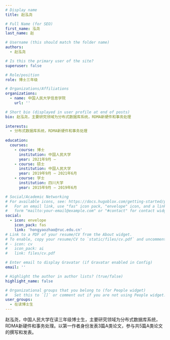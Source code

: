 ```yaml
---
# Display name
title: 赵泓尧

# Full Name (for SEO)
first_name: 泓尧
last_name: 赵

# Username (this should match the folder name)
authors:
  - 赵泓尧

# Is this the primary user of the site?
superuser: false

# Role/position
role: 博士三年级

# Organizations/Affiliations
organizations:
  - name: 中国人民大学信息学院
    url: ''

# Short bio (displayed in user profile at end of posts)
bio: 赵泓尧，主要研究领域为分布式数据库系统，RDMA新硬件和事务处理
  
interests:
  - 分布式数据库系统，RDMA新硬件和事务处理
  
education:
  courses:
    - course: 博士
      institution: 中国人民大学
      year: 2021年9月 – 
    - course: 硕士
      institution: 中国人民大学
      year: 2019年9月 – 2021年6月
    - course: 学士
      institution: 四川大学
      year: 2015年9月 – 2019年6月

# Social/Academic Networking
# For available icons, see: https://docs.hugoblox.com/getting-started/page-builder/#icons
#   For an email link, use "fas" icon pack, "envelope" icon, and a link in the
#   form "mailto:your-email@example.com" or "#contact" for contact widget.
social:
  - icon: envelope
    icon_pack: fas
    link: 'hongyaozhao@ruc.edu.cn'
# Link to a PDF of your resume/CV from the About widget.
# To enable, copy your resume/CV to `static/files/cv.pdf` and uncomment the lines below.
# - icon: cv
#   icon_pack: ai
#   link: files/cv.pdf

# Enter email to display Gravatar (if Gravatar enabled in Config)
email: ''

# Highlight the author in author lists? (true/false)
highlight_name: false

# Organizational groups that you belong to (for People widget)
#   Set this to `[]` or comment out if you are not using People widget.
user_groups:
  - 在读博士生
---
```


赵泓尧，中国人民大学在读三年级博士生，主要研究领域为分布式数据库系统，RDMA新硬件和事务处理。以第一作者身份发表3篇A类论文，参与共5篇A类论文的撰写和发表。
